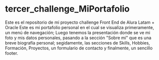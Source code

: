 # tercer_challenge_MiPortafolio
Este es el repositorio de mi proyecto challenge Front End de Alura Latam + Oracle
Este es mi portafolio personal en el cual se visualiza primeramente, un menú de navegación; Luego tenemos la presentación donde se ve mi foto y mis datos personales, pasando a la sección
"Sobre mi" que es una breve biografía personal; segidamente, las secciones de Skills, Hobbies, Formación, Proyectos, un formulario de contacto y finalmente, un sencillo footer.
